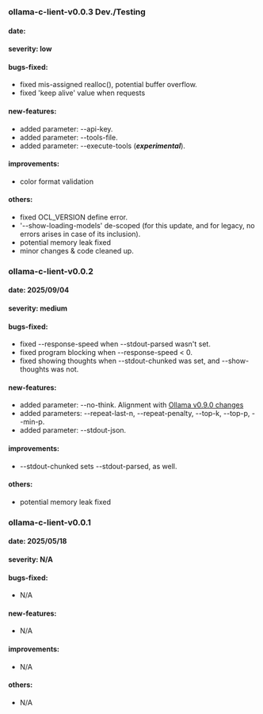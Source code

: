 ### ollama-c-lient-v0.0.3 Dev./Testing
#### date: 
#### severity: low
#### bugs-fixed:
- fixed mis-assigned realloc(), potential buffer overflow.
- fixed 'keep alive' value when requests
#### new-features:
- added parameter: --api-key.
- added parameter: --tools-file.
- added parameter: --execute-tools (***experimental***).
#### improvements:
- color format validation
#### others:
- fixed OCL_VERSION define error.
- '--show-loading-models' de-scoped (for this update, and for legacy, no errors arises in case of its inclusion).
- potential memory leak fixed
- minor changes & code cleaned up.

### ollama-c-lient-v0.0.2
#### date: 2025/09/04
#### severity: medium
#### bugs-fixed:
- fixed --response-speed when --stdout-parsed wasn't set.
- fixed program blocking when --response-speed < 0.
- fixed showing thoughts when --stdout-chunked was set, and --show-thoughts was not.
#### new-features:
- added parameter: --no-think. Alignment with [Ollama v0.9.0 changes](https://github.com/ollama/ollama/releases/tag/v0.9.0)
- added parameters: --repeat-last-n, --repeat-penalty, --top-k, --top-p, --min-p. 
- added parameter: --stdout-json.
#### improvements:
- --stdout-chunked sets --stdout-parsed, as well.
#### others:
- potential memory leak fixed

### ollama-c-lient-v0.0.1
#### date: 2025/05/18
#### severity: N/A
#### bugs-fixed:
- N/A
#### new-features:
- N/A
#### improvements:
- N/A
#### others:
- N/A
